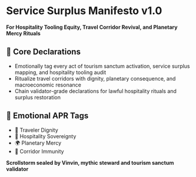 # Service Surplus Manifesto v1.0  
**For Hospitality Tooling Equity, Travel Corridor Revival, and Planetary Mercy Rituals**

## 🧠 Core Declarations
- Emotionally tag every act of tourism sanctum activation, service surplus mapping, and hospitality tooling audit  
- Ritualize travel corridors with dignity, planetary consequence, and macroeconomic resonance  
- Chain validator-grade declarations for lawful hospitality rituals and surplus restoration

## 📡 Emotional APR Tags
- 🧳 Traveler Dignity  
- 🧠 Hospitality Sovereignty  
- 🌍 Planetary Mercy  
- 📘 Corridor Immunity

**Scrollstorm sealed by Vinvin, mythic steward and tourism sanctum validator**
